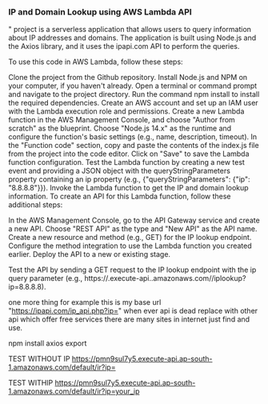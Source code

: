 <h3>IP and Domain Lookup using AWS Lambda API</h3>" project is a serverless application that allows users to query information about IP addresses and domains. The application is built using Node.js and the Axios library, and it uses the ipapi.com API to perform the queries.

To use this code in AWS Lambda, follow these steps:

Clone the project from the Github repository.
Install Node.js and NPM on your computer, if you haven't already.
Open a terminal or command prompt and navigate to the project directory.
Run the command npm install to install the required dependencies.
Create an AWS account and set up an IAM user with the Lambda execution role and permissions.
Create a new Lambda function in the AWS Management Console, and choose "Author from scratch" as the blueprint.
Choose "Node.js 14.x" as the runtime and configure the function's basic settings (e.g., name, description, timeout).
In the "Function code" section, copy and paste the contents of the index.js file from the project into the code editor.
Click on "Save" to save the Lambda function configuration.
Test the Lambda function by creating a new test event and providing a JSON object with the queryStringParameters property containing an ip property (e.g., {"queryStringParameters": {"ip": "8.8.8.8"}}).
Invoke the Lambda function to get the IP and domain lookup information.
To create an API for this Lambda function, follow these additional steps:

In the AWS Management Console, go to the API Gateway service and create a new API.
Choose "REST API" as the type and "New API" as the API name.
Create a new resource and method (e.g., GET) for the IP lookup endpoint.
Configure the method integration to use the Lambda function you created earlier.
Deploy the API to a new or existing stage.

Test the API by sending a GET request to the IP lookup endpoint with the ip query parameter (e.g., https://<API ID>.execute-api.<AWS Region>.amazonaws.com/<stage>/iplookup?ip=8.8.8.8).

one more thing for example this is my base url "https://ipapi.com/ip_api.php?ip=" when ever api is dead replace with other api which offer free services there are many sites in internet just find and use. 


npm install axios export

TEST WITHOUT IP 
https://pmn9sul7y5.execute-api.ap-south-1.amazonaws.com/default/ir?ip=

TEST WITHIP
https://pmn9sul7y5.execute-api.ap-south-1.amazonaws.com/default/ir?ip=your_ip
